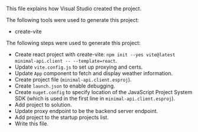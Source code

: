 This file explains how Visual Studio created the project.

The following tools were used to generate this project:
- create-vite

The following steps were used to generate this project:
- Create react project with create-vite: `npm init --yes vite@latest minimal-api.client -- --template=react`.
- Update `vite.config.js` to set up proxying and certs.
- Update `App` component to fetch and display weather information.
- Create project file (`minimal-api.client.esproj`).
- Create `launch.json` to enable debugging.
- Create `nuget.config` to specify location of the JavaScript Project System SDK (which is used in the first line in `minimal-api.client.esproj`).
- Add project to solution.
- Update proxy endpoint to be the backend server endpoint.
- Add project to the startup projects list.
- Write this file.
